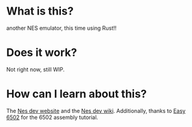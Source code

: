 # What is this?
another NES emulator, this time using Rust!!

# Does it work?
Not right now, still WIP.

# How can I learn about this?
The [Nes dev website](https://www.nesdev.org) and the [Nes dev wiki](https://www.nesdev.org/wiki/Nesdev_Wiki). Additionally, thanks to [Easy 6502](http://skilldrick.github.io/easy6502/) for the 6502 assembly tutorial.